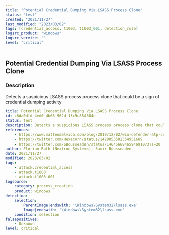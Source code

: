 ```yaml
---
title: "Potential Credential Dumping Via LSASS Process Clone"
status: "test"
created: "2021/11/27"
last_modified: "2023/03/02"
tags: [credential_access, t1003, t1003_001, detection_rule]
logsrc_product: "windows"
logsrc_service: ""
level: "critical"
---
```


## Potential Credential Dumping Via LSASS Process Clone

### Description

Detects a suspicious LSASS process process clone that could be a sign of credential dumping activity

```yml
title: Potential Credential Dumping Via LSASS Process Clone
id: c8da0dfd-4ed0-4b68-962d-13c9c884384e
status: test
description: Detects a suspicious LSASS process process clone that could be a sign of credential dumping activity
references:
    - https://www.matteomalvica.com/blog/2019/12/02/win-defender-atp-cred-bypass/
    - https://twitter.com/Hexacorn/status/1420053502554951689
    - https://twitter.com/SBousseaden/status/1464566846594691073?s=20
author: Florian Roth (Nextron Systems), Samir Bousseaden
date: 2021/11/27
modified: 2023/03/02
tags:
    - attack.credential_access
    - attack.t1003
    - attack.t1003.001
logsource:
    category: process_creation
    product: windows
detection:
    selection:
        ParentImage|endswith: '\Windows\System32\lsass.exe'
        Image|endswith: '\Windows\System32\lsass.exe'
    condition: selection
falsepositives:
    - Unknown
level: critical

```
